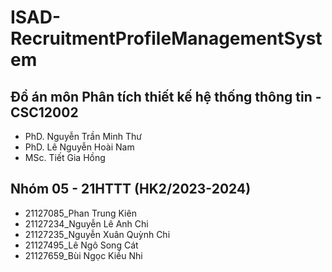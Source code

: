 # ISAD-RecruitmentProfileManagementSystem
## Đồ án môn Phân tích thiết kế hệ thống thông tin - CSC12002
- PhD. Nguyễn Trần Minh Thư
- PhD. Lê Nguyễn Hoài Nam
- MSc. Tiết Gia Hồng
## Nhóm 05 - 21HTTT (HK2/2023-2024)
+ 21127085_Phan Trung Kiên 
+ 21127234_Nguyễn Lê Anh Chi
+ 21127235_Nguyễn Xuân Quỳnh Chi
+ 21127495_Lê Ngô Song Cát 
+ 21127659_Bùi Ngọc Kiều Nhi
